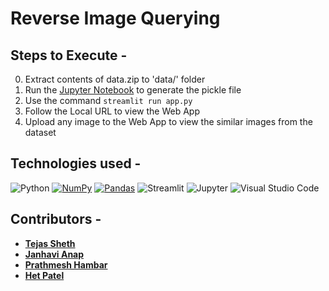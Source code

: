 # Reverse Image Querying

## Steps to Execute -
00. Extract contents of data.zip to 'data/' folder
01. Run the [Jupyter Notebook](code.ipynb) to generate the pickle file
02. Use the command `streamlit run app.py`
03. Follow the Local URL to view the Web App
04. Upload any image to the Web App to view the similar images from the dataset

## Technologies used -
![Python](https://img.shields.io/badge/-Python-black?&logo=Python)
<a href="#"><img alt="NumPy" src="https://img.shields.io/badge/Numpy%20-%23013243.svg?logo=numpy&logoColor=black"></a>
<a href="#"><img alt="Pandas" src="https://img.shields.io/badge/Pandas%20-%23150458.svg?logo=pandas&logoColor=black"></a>
![Streamlit](https://img.shields.io/badge/Streamlit-FF4B4B?&logo=Streamlit&logoColor=black)
![Jupyter](https://img.shields.io/badge/Jupyter-F37626.svg?&logo=Jupyter&logoColor=black)
![Visual Studio Code](https://img.shields.io/badge/Visual_Studio_Code-0078D4?&logo=visual%20studio%20code&logoColor=black)

## Contributors -
- <a href="https://github.com/TejasSheth104/"><b>Tejas Sheth</b></a><br/>
- <a href="https://github.com/TejasSheth104/"><b>Janhavi Anap</b></a><br/>
- <a href="https://github.com/TejasSheth104/"><b>Prathmesh Hambar</b></a><br/>
- <a href="https://github.com/TejasSheth104/"><b>Het Patel</b></a><br/>


<!-- [<img src = "https://img.shields.io/badge/Gmail-%23E4405F.svg?&logo=gmail&logoColor=black" align="center" />](mailto:http://www.tejas.sheth04@gmail.com)
[<img src = "https://img.shields.io/badge/Twitter-%231DA1F2.svg?&logo=twitter&logoColor=black" align="center" />](https://twitter.com/s_tejas01)
[<img src = "https://img.shields.io/badge/Instagram-E4405F?&logo=instagram&logoColor=black" align="center" />](https://instagram.com/s.tejas01) -->

<!-- <table>
  <tr>
    <td>
      <a href="https://github.com/TejasSheth104/"><b>Tejas Sheth</b></a> <br/>
      <img src="https://img.shields.io/badge/Linkedin-%230077B5.svg?&logo=linkedin&logoColor=black" align="center" > <br/>
    </td>
  </tr>
</table> -->

